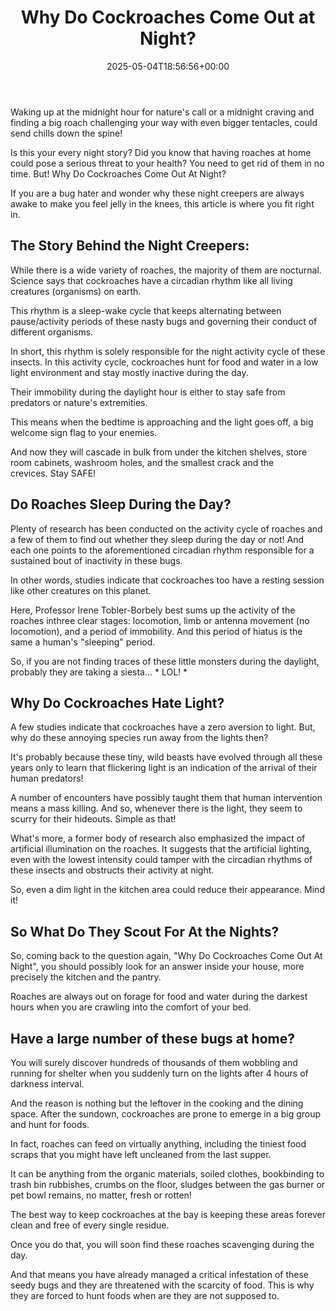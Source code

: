 ﻿---
layout: post
title: Why Do Cockroaches Come Out at Night?
date: '2025-05-04T18:56:56+00:00'
categories:
- Guide
- Roaches
tags: []
slug: /why-do-cockroaches-come-out-at-night/
lastmod: 2025-05-07T12:21:29+03:00
---

Waking up at the midnight hour for nature's call or a midnight craving and finding a big roach challenging your way with even bigger tentacles, could send chills down the spine!

Is this your every night story? Did you know that having roaches at home could pose a serious threat to your health? You need to get rid of them in no time. But! Why Do Cockroaches Come Out At Night?

If you are a bug hater and wonder why these night creepers are always awake to make you feel jelly in the knees, this article is where you fit right in.
## The Story Behind the Night Creepers:
While there is a wide variety of roaches, the majority of them are nocturnal. Science says that cockroaches have a circadian rhythm like all living creatures (organisms) on earth.

This rhythm is a sleep-wake cycle that keeps alternating between pause/activity periods of these nasty bugs and governing their conduct of different organisms.

In short, this rhythm is solely responsible for the night activity cycle of these insects. In this activity cycle, cockroaches hunt for food and water in a low light environment and stay mostly inactive during the day.

Their immobility during the daylight hour is either to stay safe from predators or nature's extremities.

This means when the bedtime is approaching and the light goes off, a big welcome sign flag to your enemies.

And now they will cascade in bulk from under the kitchen shelves, store room cabinets, washroom holes, and the smallest crack and the crevices. Stay SAFE!
## Do Roaches Sleep During the Day?
Plenty of research has been conducted on the activity cycle of roaches and a few of them to find out whether they sleep during the day or not! And each one points to the aforementioned circadian rhythm responsible for a sustained bout of inactivity in these bugs.

In other words, studies indicate that cockroaches too have a resting session like other creatures on this planet.

Here, Professor Irene Tobler-Borbely best sums up the activity of the roaches inthree clear stages: locomotion, limb or antenna movement (no locomotion), and a period of immobility. And this period of hiatus is the same a human's "sleeping" period.

So, if you are not finding traces of these little monsters during the daylight, probably they are taking a siesta... * LOL! *
## Why Do Cockroaches Hate Light?
A few studies indicate that cockroaches have a zero aversion to light. But, why do these annoying species run away from the lights then?

It's probably because these tiny, wild beasts have evolved through all these years only to learn that flickering light is an indication of the arrival of their human predators!

A number of encounters have possibly taught them that human intervention means a mass killing. And so, whenever there is the light, they seem to scurry for their hideouts. Simple as that!

What's more, a former body of research also emphasized the impact of artificial illumination on the roaches. It suggests that the artificial lighting, even with the lowest intensity could tamper with the circadian rhythms of these insects and obstructs their activity at night.

So, even a dim light in the kitchen area could reduce their appearance. Mind it!
## So What Do They Scout For At the Nights?
So, coming back to the question again, "Why Do Cockroaches Come Out At Night", you should possibly look for an answer inside your house, more precisely the kitchen and the pantry.

Roaches are always out on forage for food and water during the darkest hours when you are crawling into the comfort of your bed.
## Have a large number of these bugs at home?
You will surely discover hundreds of thousands of them wobbling and running for shelter when you suddenly turn on the lights after 4 hours of darkness interval.

And the reason is nothing but the leftover in the cooking and the dining space. After the sundown, cockroaches are prone to emerge in a big group and hunt for foods.

In fact, roaches can feed on virtually anything, including the tiniest food scraps that you might have left uncleaned from the last supper.

It can be anything from the organic materials, soiled clothes, bookbinding to trash bin rubbishes, crumbs on the floor, sludges between the gas burner or pet bowl remains, no matter, fresh or rotten!

The best way to keep cockroaches at the bay is keeping these areas forever clean and free of every single residue.

Once you do that, you will soon find these roaches scavenging during the day.

And that means you have already managed a critical infestation of these seedy bugs and they are threatened with the scarcity of food. This is why they are forced to hunt foods when are they are not supposed to.
